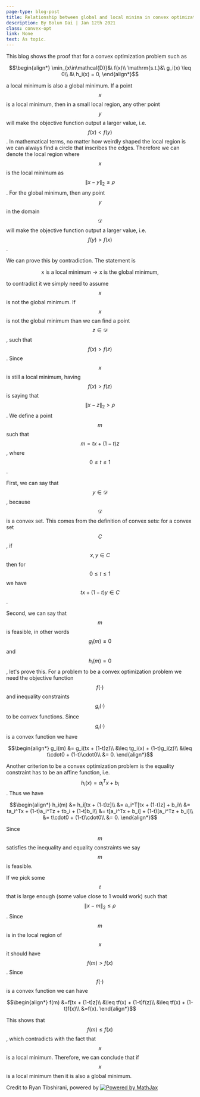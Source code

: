 ```yaml
--- 
page-type: blog-post 
title: Relationship between global and local minima in convex optimization problems
description: By Bolun Dai | Jan 12th 2021
class: convex-opt
link: None
text: As topic.
--- 
```


This blog shows the proof that for a convex optimization problem such as

$$\begin{align*}
\min_{x\in\mathcal{D}}&\ f(x)\\
\mathrm{s.t.}&\ g_i(x) \leq 0\\
&\ h_i(x) = 0,
\end{align*}$$

a local minimum is also a global minimum. If a point $$x$$ is a local minimum, then in a small local region, any other point $$y$$ will make the objective function output a larger value, i.e. $$f(x) < f(y)$$. In mathematical terms, no matter how weirdly shaped the local region is we can always find a circle that inscribes the edges. Therefore we can denote the local region where $$x$$ is the local minimum as $$\|x - y\|_2\leq\rho$$. For the global minimum, then any point $$y$$ in the domain $$\mathcal{D}$$ will make the objective function output a larger value, i.e. $$f(y)> f(x)$$.

We can prove this by contradiction. The statement is

$$\mathrm{x\ is\ a\ local\ minimum}\rightarrow\mathrm{x\ is\ the\ global\ minimum},$$

to contradict it we simply need to assume $$x$$ is not the global minimum. If $$x$$ is not the global minimum than we can find a point $$z\in\mathcal{D}$$, such that $$f(x) > f(z)$$. Since $$x$$ is still a local minimum, having $$f(x) > f(z)$$ is saying that $$\|x - z\|_2 > \rho$$. We define a point $$m$$ such that $$m = tx + (1-t)z$$, where $$0 \leq t \leq1 $$.

First, we can say that $$y\in\mathcal{D}$$, because $$\mathcal{D}$$ is a convex set. This comes from the definition of convex sets: for a convex set $$C$$, if $$x, y\in C$$ then for $$0\leq t\leq1$$ we have $$tx + (1-t)y\in C$$.

Second, we can say that $$m$$ is feasible, in other words $$g_i(m) \leq 0$$ and $$h_i(m) = 0$$, let's prove this. For a problem to be a convex optimization problem we need the objective function $$f(\cdot)$$ and inequality constraints $$g_i(\cdot)$$ to be convex functions. Since $$g_i(\cdot)$$ is a convex function we have

$$\begin{align*}
g_i(m) &= g_i(tx + (1-t)z)\\
&\leq tg_i(x) + (1-t)g_i(z)\\
&\leq t\cdot0 + (1-t)\cdot0\\
&= 0.
\end{align*}$$

Another criterion to be a convex optimization problem is the equality constraint has to be an affine function, i.e. $$h_i(x) = a_i^Tx + b_i$$. Thus we have

$$\begin{align*}
h_i(m) &= h_i[tx + (1-t)z]\\
&= a_i^T[tx + (1-t)z] + b_i\\
&= ta_i^Tx + (1-t)a_i^Tz + tb_i + (1-t)b_i\\
&= t[a_i^Tx + b_i] + (1-t)[a_i^Tz + b_i]\\
&= t\cdot0 + (1-t)\cdot0\\
&= 0.
\end{align*}$$

Since $$m$$ satisfies the inequality and equality constraints we say $$m$$ is feasible.

If we pick some $$t$$ that is large enough (some value close to 1 would work) such that $$\|x - m\|_2\leq\rho$$. Since $$m$$ is in the local region of $$x$$ it should have $$f(m) > f(x)$$. Since $$f(\cdot)$$ is a convex function we can have

$$\begin{align*} f(m) &=f[tx + (1-t)z]\\ &\leq tf(x) + (1-t)f(z)\\
&\leq tf(x) + (1-t)f(x)\\ &=f(x).
\end{align*}$$

This shows that $$f(m) \leq f(x)$$, which contradicts with the fact that $$x$$ is a local minimum. Therefore, we can conclude that if $$x$$ is a local minimum then it is also a global minimum.

<d-byline></d-byline>

<p class="citation">
    Credit to Ryan Tibshirani, powered by <a href="https://www.mathjax.org">
    <img title="Powered by MathJax" src="https://www.mathjax.org/badge/mj_logo.png" style="border:0;" alt="Powered by MathJax" />
    </a>
</p>